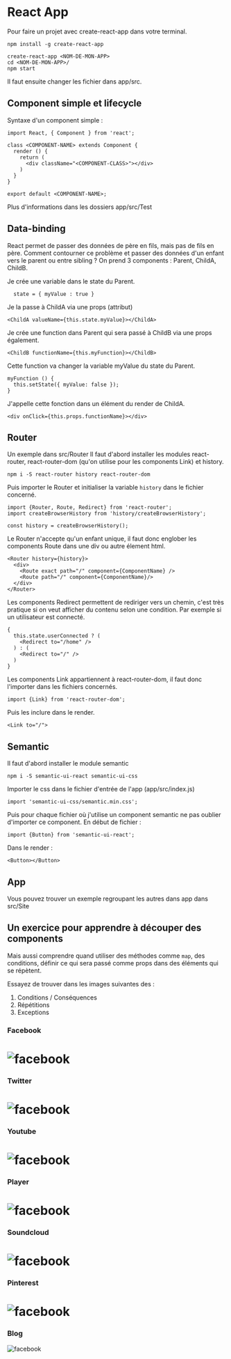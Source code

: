 # React App

Pour faire un projet avec create-react-app dans votre terminal.

```
npm install -g create-react-app

create-react-app <NOM-DE-MON-APP>
cd <NOM-DE-MON-APP>/
npm start
```

Il faut ensuite changer les fichier dans app/src.

## Component simple et lifecycle

Syntaxe d'un component simple :

```
import React, { Component } from 'react';

class <COMPONENT-NAME> extends Component {
  render () {
    return (
      <div className="<COMPONENT-CLASS>"></div>
    )
  }
}

export default <COMPONENT-NAME>;
```
Plus d'informations dans les dossiers app/src/Test

## Data-binding

React permet de passer des données de père en fils, mais pas de fils en père.
Comment contourner ce problème et passer des données d'un enfant vers le parent ou entre sibling ?
On prend 3 components : Parent, ChildA, ChildB.


Je crée une variable dans le state du Parent.
```
  state = { myValue : true }
```

Je la passe à ChildA via une props (attribut)
```
<ChildA valueName={this.state.myValue}></ChildA>
```

Je crée une function dans Parent qui sera passé à ChildB via une props également.

```
<ChildB functionName={this.myFunction}></ChildB>
```

Cette function va changer la variable myValue du state du Parent.

```
myFunction () {
  this.setState({ myValue: false });
}
```

J'appelle cette fonction dans un élément du render de ChildA.
```
<div onClick={this.props.functionName}></div>
```

## Router

Un exemple dans src/Router
Il faut d'abord installer les modules react-router, react-router-dom (qu'on utilise pour les components Link) et history.
```
npm i -S react-router history react-router-dom
```
Puis importer le Router et initialiser la variable `history` dans le fichier concerné.
```
import {Router, Route, Redirect} from 'react-router';
import createBrowserHistory from 'history/createBrowserHistory';

const history = createBrowserHistory();
```

Le Router n'accepte qu'un enfant unique, il faut donc englober les components Route dans une div ou autre élement html.
```
<Router history={history}>
  <div>
    <Route exact path="/" component={ComponentName} />
    <Route path="/" component={ComponentName}/>
  </div>
</Router>
```

Les components Redirect permettent de rediriger vers un chemin, c'est très pratique si on veut afficher du contenu selon une condition. Par exemple si un utilisateur est connecté.
```
{
  this.state.userConnected ? (
    <Redirect to="/home" />
  ) : (
    <Redirect to="/" />
  )
}
```

Les components Link appartiennent à react-router-dom, il faut donc l'importer dans les fichiers concernés.
```
import {Link} from 'react-router-dom';
```

Puis les inclure dans le render.
```
<Link to="/">
```

## Semantic

Il faut d'abord installer le module semantic
```
npm i -S semantic-ui-react semantic-ui-css
```

Importer le css dans le fichier d'entrée de l'app (app/src/index.js)
```
import 'semantic-ui-css/semantic.min.css';
```

Puis pour chaque fichier où j'utilise un component semantic ne pas oublier d'importer ce component.
En début de fichier :
```
import {Button} from 'semantic-ui-react';
```

Dans le render :
```
<Button></Button>
```

## App

Vous pouvez trouver un exemple regroupant les autres dans app dans src/Site

## Un exercice pour apprendre à découper des components

Mais aussi comprendre quand utiliser des méthodes comme `map`, des conditions, définir ce qui sera passé comme props dans des éléments qui se répètent.

Essayez de trouver dans les images suivantes des :

1. Conditions / Conséquences
2. Répétitions
3. Exceptions

### Facebook
![facebook](readme/facebook.png)
=============================
### Twitter
![facebook](readme/twitter.png)
=============================
### Youtube
![facebook](readme/youtube.png)
=============================
### Player
![facebook](readme/player.png)
=============================
### Soundcloud
![facebook](readme/soundcloud.png)
=============================
### Pinterest
![facebook](readme/pinterest.png)
=============================
### Blog
![facebook](readme/blog.png)
